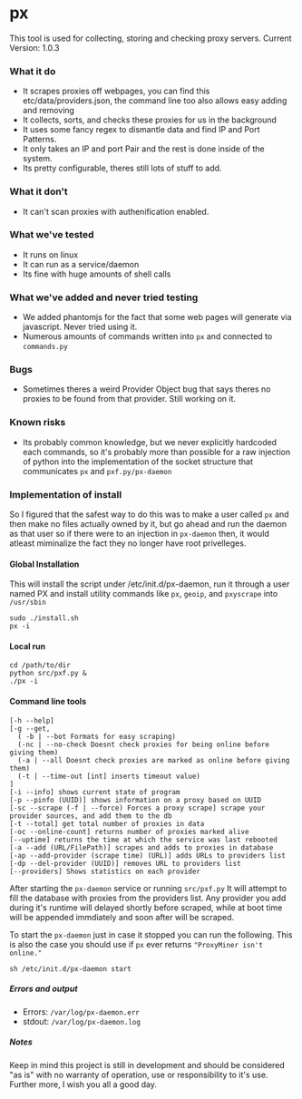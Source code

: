# px
This tool is used for collecting, storing and checking proxy servers.
Current Version: 1.0.3

### What it do
  + It scrapes proxies off webpages, you can find this etc/data/providers.json, the command line too also allows easy adding and removing
  + It collects, sorts, and checks these proxies for us in the background
  + It uses some fancy regex to dismantle data and find IP and Port Patterns.
  + It only takes an IP and port Pair and the rest is done inside of the system.
  + Its pretty configurable, theres still lots of stuff to add.

### What it don't
  - It can't scan proxies with authenification enabled.

### What we've tested
  + It runs on linux
  + It can run as a service/daemon
  + Its fine with huge amounts of shell calls

### What we've added and never tried testing
  + We added phantomjs for the fact that some web pages will generate via javascript. Never tried using it.
  + Numerous amounts of commands written into `px` and connected to `commands.py`

### Bugs
  + Sometimes theres a weird Provider Object bug that says theres no proxies to be found from that provider. Still working on it.
  
### Known risks
  + Its probably common knowledge, but we never explicitly hardcoded each commands, so it's probably more than possible for a raw injection of python into the implementation of the socket structure that communicates `px` and `pxf.py/px-daemon`

### Implementation of install
  So I figured that the safest way to do this was to make a user called `px` and then make no files actually owned by it, but go ahead and run the daemon as that user so if there were to an injection in `px-daemon` then, it would atleast miminalize the fact they no longer have root privelleges.

#### Global Installation
This will install the script under /etc/init.d/px-daemon, run it through a user named PX and install utility commands like `px`, `geoip`, and `pxyscrape` into `/usr/sbin`

    sudo ./install.sh
    px -i

#### Local run
    cd /path/to/dir
    python src/pxf.py &
    ./px -i

#### Command line tools
    [-h --help]
    [-g --get,
      ( -b | --bot Formats for easy scraping)
      (-nc | --no-check Doesnt check proxies for being online before giving them)
      (-a | --all Doesnt check proxies are marked as online before giving them)
      (-t | --time-out [int] inserts timeout value)
    ]
    [-i --info] shows current state of program 
    [-p --pinfo (UUID)] shows information on a proxy based on UUID
    [-sc --scrape (-f | --force) Forces a proxy scrape] scrape your provider sources, and add them to the db
    [-t --total] get total number of proxies in data
    [-oc --online-count] returns number of proxies marked alive
    [--uptime] returns the time at which the service was last rebooted
    [-a --add (URL/FilePath)] scrapes and adds to proxies in database
    [-ap --add-provider (scrape time) (URL)] adds URLs to providers list
    [-dp --del-provider (UUID)] removes URL to providers list
    [--providers] Shows statistics on each provider

After starting the `px-daemon` service or running `src/pxf.py` It will attempt to fill the database with proxies from the providers list. 
Any provider you add during it's runtime will delayed shortly before scraped, while at boot time will be appended immdiately and soon after will be scraped.

To start the `px-daemon` just in case it stopped you can run the following.
This is also the case you should use if `px` ever returns `"ProxyMiner isn't online."`

    sh /etc/init.d/px-daemon start

##### Errors and output
  + Errors: `/var/log/px-daemon.err`
  + stdout: `/var/log/px-daemon.log`


##### Notes
Keep in mind this project is still in development and should be considered "as is" with no warranty of operation, use or responsibility to it's use. Further more, I wish you all a good day.
